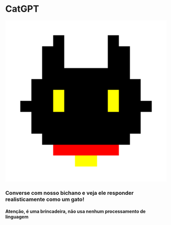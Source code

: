 # CatGPT
![logo](images/logo-01.png)

### Converse com nosso bichano e veja ele responder realisticamente como um gato!


#### Atenção, é uma brincadeira, não usa nenhum processamento de linguagem

